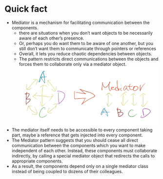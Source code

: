 # Quick fact
- Mediator is a mechanism for facilitating communication between the components.
    - there are situations when you don’t want objects to be necessarily aware of each other’s presence.
    - Or, perhaps you do want them to be aware of one another, but you still don’t want them to communicate through pointers or references
    - Overall, it lets you reduce chaotic dependencies between objects.
    - The pattern restricts direct communications between the objects and forces them to collaborate only via a mediator object.
![mediator concept](../../src/images/mediator.png)
- The mediator itself needs to be accessible to every component taking part, maybe a reference that gets injected into every component.
- The Mediator pattern suggests that you should cease all direct communication between the components which you want to make independent of each other. Instead, these components must collaborate indirectly, by calling a special mediator object that redirects the calls to appropriate components.
- As a result, the components depend only on a single mediator class instead of being coupled to dozens of their colleagues.